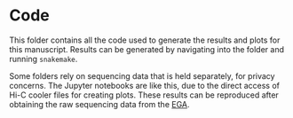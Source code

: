 # Code

This folder contains all the code used to generate the results and plots for this manuscript.
Results can be generated by navigating into the folder and running `snakemake`.

Some folders rely on sequencing data that is held separately, for privacy concerns.
The Jupyter notebooks are like this, due to the direct access of Hi-C cooler files for creating plots.
These results can be reproduced after obtaining the raw sequencing data from the [EGA](https://ega-archive.org/studies/EGAS00001000900).
